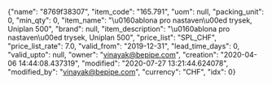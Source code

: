 {"name": "8769f38307", "item_code": "165.791", "uom": null, "packing_unit": 0, "min_qty": 0, "item_name": "\u0160ablona pro nastaven\u00ed trysek, Uniplan 500", "brand": null, "item_description": "\u0160ablona pro nastaven\u00ed trysek, Uniplan 500", "price_list": "SPL_CHF", "price_list_rate": 7.0, "valid_from": "2019-12-31", "lead_time_days": 0, "valid_upto": null, "owner": "vinayak@bepipe.com", "creation": "2020-04-06 14:44:08.437319", "modified": "2020-07-27 13:21:44.624078", "modified_by": "vinayak@bepipe.com", "currency": "CHF", "idx": 0}